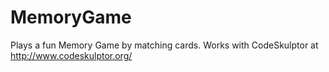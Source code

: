 # MemoryGame
Plays a fun Memory Game by matching cards. Works with CodeSkulptor at http://www.codeskulptor.org/
